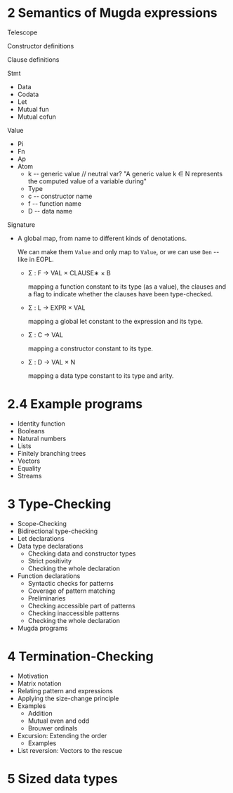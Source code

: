 # 2 Semantics of Mugda expressions

Telescope

Constructor definitions

Clause definitions

Stmt

- Data
- Codata
- Let
- Mutual fun
- Mutual cofun

Value

- Pi
- Fn
- Ap
- Atom
  - k -- generic value // neutral var?
    "A generic value k ∈ N represents the computed value of a variable during"
  - Type
  - c -- constructor name
  - f -- function name
  - D -- data name

Signature

- A global map, from name to different kinds of denotations.

  We can make them `Value` and only map to `Value`,
  or we can use `Den` -- like in EOPL.

  - Σ : F → VAL × CLAUSE∗ × B

    mapping a function constant to its type (as a value), the clauses and a
    flag to indicate whether the clauses have been type-checked.

  - Σ : L → EXPR × VAL

    mapping a global let constant to the expression and its type.

  - Σ : C → VAL

    mapping a constructor constant to its type.

  - Σ : D → VAL × N

    mapping a data type constant to its type and arity.

# 2.4 Example programs

- Identity function
- Booleans
- Natural numbers
- Lists
- Finitely branching trees
- Vectors
- Equality
- Streams

# 3 Type-Checking

- Scope-Checking
- Bidirectional type-checking
- Let declarations
- Data type declarations
  - Checking data and constructor types
  - Strict positivity
  - Checking the whole declaration
- Function declarations
  - Syntactic checks for patterns
  - Coverage of pattern matching
  - Preliminaries
  - Checking accessible part of patterns
  - Checking inaccessible patterns
  - Checking the whole declaration
- Mugda programs

# 4 Termination-Checking

- Motivation
- Matrix notation
- Relating pattern and expressions
- Applying the size-change principle
- Examples
  - Addition
  - Mutual even and odd
  - Brouwer ordinals
- Excursion: Extending the order
  - Examples
- List reversion: Vectors to the rescue

# 5 Sized data types
